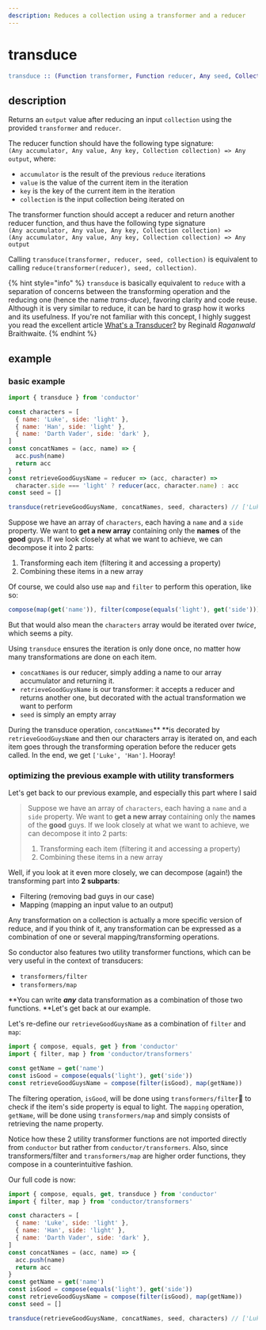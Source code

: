 ```yaml
---
description: Reduces a collection using a transformer and a reducer
---
```


# transduce

```erlang
transduce :: (Function transformer, Function reducer, Any seed, Collection collection) => Any output
```

## description

Returns an `output` value after reducing an input `collection` using the provided `transformer` and `reducer`.

The reducer function should have the following type signature:  
`(Any accumulator, Any value, Any key, Collection collection) => Any output`, where:

* `accumulator` is the result of the previous `reduce` iterations
* `value` is the value of the current item in the iteration
* `key` is the key of the current item in the iteration
* `collection` is the input collection being iterated on

The transformer function should accept a reducer and return another reducer function, and thus have the following type signature  
`(Any accumulator, Any value, Any key, Collection collection) =>    
(Any accumulator, Any value, Any key, Collection collection) => Any output`

Calling `transduce(transformer, reducer, seed, collection)` is equivalent to calling `reduce(transformer(reducer), seed, collection)`.

{% hint style="info" %}
`transduce` is basically equivalent to `reduce` with a separation of concerns between the transforming operation and the reducing one \(hence the name _trans-duce_\), favoring clarity and code reuse. Although it is very similar to reduce, it can be hard to grasp how it works and its usefulness. If you're not familiar with this concept, I highly suggest you read the excellent article [What's a Transducer?](http://raganwald.com/2017/04/30/transducers.html) by Reginald _Raganwald_ Braithwaite.
{% endhint %}

## example

### basic example

```javascript
import { transduce } from 'conductor'

const characters = [
  { name: 'Luke', side: 'light' },
  { name: 'Han', side: 'light' },
  { name: 'Darth Vader', side: 'dark' },
]
const concatNames = (acc, name) => {
  acc.push(name)
  return acc
}
const retrieveGoodGuysName = reducer => (acc, character) =>
  character.side === 'light' ? reducer(acc, character.name) : acc
const seed = []

transduce(retrieveGoodGuysName, concatNames, seed, characters) // ['Luke', 'Han']
```

Suppose we have an array of `characters`, each having a `name` and a `side` property. We want to **get a new array** containing only the **names** of the **good** guys. If we look closely at what we want to achieve, we can decompose it into 2 parts:

1. Transforming each item \(filtering it and accessing a property\)
2. Combining these items in a new array

Of course, we could also use `map` and `filter` to perform this operation, like so:

```javascript
compose(map(get('name')), filter(compose(equals('light'), get('side'))))(characters)
```

But that would also mean the `characters` array would be iterated over _twice_, which seems a pity.

Using `transduce` ensures the iteration is only done once, no matter how many transformations are done on each item.

* `concatNames` is our reducer, simply adding a name to our array accumulator and returning it.
* `retrieveGoodGuysName` is our transformer: it accepts a reducer and returns another one, but decorated with the actual transformation we want to perform
* `seed` is simply an empty array

During the transduce operation, `concatNames`** **is decorated by `retrieveGoodGuysName` and then our characters array is iterated on, and each item goes through the transforming operation before the reducer gets called. In the end, we get `['Luke', 'Han']`. Hooray!

### optimizing the previous example with utility transformers

Let's get back to our previous example, and especially this part where I said

> Suppose we have an array of `characters`, each having a `name` and a `side` property. We want to **get a new array** containing only the **names** of the **good** guys. If we look closely at what we want to achieve, we can decompose it into 2 parts:
>
> 1. Transforming each item \(filtering it and accessing a property\)
> 2. Combining these items in a new array

Well, if you look at it even more closely, we can decompose \(again!\) the transforming part into **2 subparts**:

* Filtering \(removing bad guys in our case\)
* Mapping \(mapping an input value to an output\)

Any transformation on a collection is actually a more specific version of reduce, and if you think of it, any transformation can be expressed as a combination of one or several mapping/transforming operations.

So conductor also features two utility transformer functions, which can be very useful in the context of transducers:

* `transformers/filter`
* `transformers/map`

**You can write **_**any**_** data transformation as a combination of those two functions. **Let's get back at our example.

Let's re-define our `retrieveGoodGuysName` as a combination of `filter` and `map`:

```javascript
import { compose, equals, get } from 'conductor'
import { filter, map } from 'conductor/transformers'

const getName = get('name')
const isGood = compose(equals('light'), get('side'))
const retrieveGoodGuysName = compose(filter(isGood), map(getName))
```

The filtering operation, `isGood`, will be done using `transformers/filter` to check if the item's side property is equal to light. The `mapping` operation, `getName`, will be done using `transformers/map` and simply consists of retrieving the name property.

Notice how these 2 utility transformer functions are not imported directly from `conductor` but rather from `conductor/transformers`. Also, since transformers/filter and `transformers/map` are higher order functions, they compose in a counterintuitive fashion.

Our full code is now:

```javascript
import { compose, equals, get, transduce } from 'conductor'
import { filter, map } from 'conductor/transformers'

const characters = [
  { name: 'Luke', side: 'light' },
  { name: 'Han', side: 'light' },
  { name: 'Darth Vader', side: 'dark' },
]
const concatNames = (acc, name) => {
  acc.push(name)
  return acc
}
const getName = get('name')
const isGood = compose(equals('light'), get('side'))
const retrieveGoodGuysName = compose(filter(isGood), map(getName))
const seed = []

transduce(retrieveGoodGuysName, concatNames, seed, characters) // ['Luke', 'Han']
```

